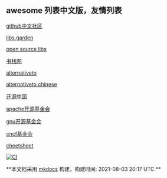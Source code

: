 <link rel="stylesheet" href="_static/css/main.css">

<ins class="adsbygoogle" style="display:block" data-ad-client="ca-pub-6890694312814945" data-ad-slot="5473692530" data-ad-format="auto"  data-full-width-responsive="true"></ins>
## awesome 列表中文版，友情列表
[github中文社区](https://www.githubs.cn/feed)

[libs.garden](https://libs.garden/)

[open source libs](https://opensourcelibs.com/)

[书栈网](https://www.bookstack.cn/)

[alternativeto](https://alternativeto.net/)

[alternativeto chinese](https://zh.altapps.net/)

[开源中国](https://www.oschina.net/project)

[apache开源基金会](https://www.apache.org/)

[gnu开源基金会](https://www.gnu.org/software/software.zh-cn.html)

[cncf基金会](https://www.cncf.io/projects/)

[cheetsheet](https://cheatography.com/)

[![CI](https://github.com/yunwan1x/awesome-cn/actions/workflows/main.yml/badge.svg)](https://github.com/yunwan1x/awesome-cn/actions/workflows/main.yml)



**本文档采用 [mkdocs](https://github.com/mkdocs/mkdocs) 构建，构建时间: 2021-08-03 20:17 UTC **



